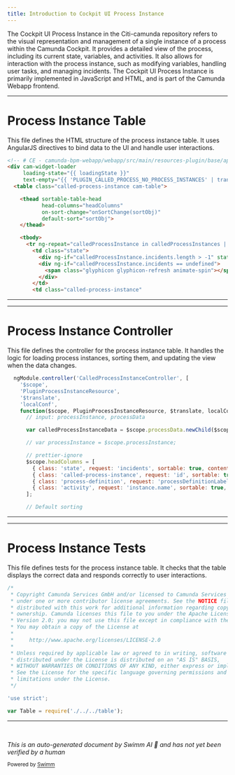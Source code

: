 ```yaml
---
title: Introduction to Cockpit UI Process Instance
---
```

The Cockpit UI Process Instance in the Citi-camunda repository refers to the visual representation and management of a single instance of a process within the Camunda Cockpit. It provides a detailed view of the process, including its current state, variables, and activities. It also allows for interaction with the process instance, such as modifying variables, handling user tasks, and managing incidents. The Cockpit UI Process Instance is primarily implemented in JavaScript and HTML, and is part of the Camunda Webapp frontend.

<SwmSnippet path="/webapps/frontend/ui/cockpit/plugins/base/app/views/processInstance/called-process-instance-table.html" line="1">

---

# Process Instance Table

This file defines the HTML structure of the process instance table. It uses AngularJS directives to bind data to the UI and handle user interactions.

```html
<!-- # CE - camunda-bpm-webapp/webapp/src/main/resources-plugin/base/app/views/processInstance/called-process-instance-table.html -->
<div cam-widget-loader
     loading-state="{{ loadingState }}"
     text-empty="{{ 'PLUGIN_CALLED_PROCESS_NO_PROCESS_INSTANCES' | translate }}">
  <table class="called-process-instance cam-table">

    <thead sortable-table-head
           head-columns="headColumns"
           on-sort-change="onSortChange(sortObj)"
           default-sort="sortObj">
    </thead>

    <tbody>
      <tr ng-repeat="calledProcessInstance in calledProcessInstances | orderBy:sortObj.sortBy:sortObj.sortReverse">
        <td class="state">
          <div ng-if="calledProcessInstance.incidents.length > -1" state-circle incidents="calledProcessInstance.incidents"></div>
          <div ng-if="calledProcessInstance.incidents == undefined">
            <span class="glyphicon glyphicon-refresh animate-spin"></span>
          </div>
        </td>
        <td class="called-process-instance"
```

---

</SwmSnippet>

<SwmSnippet path="/webapps/frontend/ui/cockpit/plugins/base/app/views/processInstance/calledProcessInstanceTable.js" line="26">

---

# Process Instance Controller

This file defines the controller for the process instance table. It handles the logic for loading process instances, sorting them, and updating the view when the data changes.

```javascript
  ngModule.controller('CalledProcessInstanceController', [
    '$scope',
    'PluginProcessInstanceResource',
    '$translate',
    'localConf',
    function($scope, PluginProcessInstanceResource, $translate, localConf) {
      // input: processInstance, processData

      var calledProcessInstanceData = $scope.processData.newChild($scope);

      // var processInstance = $scope.processInstance;

      // prettier-ignore
      $scope.headColumns = [
        { class: 'state', request: 'incidents', sortable: true, content: 'State' },
        { class: 'called-process-instance', request: 'id', sortable: true, content: $translate.instant('PLUGIN_CALLED_PROCESS_PROCESS_INSTANCE')},
        { class: 'process-definition', request: 'processDefinitionLabel', sortable: true, content: $translate.instant('PLUGIN_CALLED_PROCESS_PROCESS_DEFINITION')},
        { class: 'activity', request: 'instance.name', sortable: true, content: $translate.instant('PLUGIN_CALLED_PROCESS_ACTIVITY')}
      ];

      // Default sorting
```

---

</SwmSnippet>

<SwmSnippet path="/webapps/frontend/ui/cockpit/tests/pages/process-instance/tabs/called-process-instances-tab.js" line="1">

---

# Process Instance Tests

This file defines tests for the process instance table. It checks that the table displays the correct data and responds correctly to user interactions.

```javascript
/*
 * Copyright Camunda Services GmbH and/or licensed to Camunda Services GmbH
 * under one or more contributor license agreements. See the NOTICE file
 * distributed with this work for additional information regarding copyright
 * ownership. Camunda licenses this file to you under the Apache License,
 * Version 2.0; you may not use this file except in compliance with the License.
 * You may obtain a copy of the License at
 *
 *     http://www.apache.org/licenses/LICENSE-2.0
 *
 * Unless required by applicable law or agreed to in writing, software
 * distributed under the License is distributed on an "AS IS" BASIS,
 * WITHOUT WARRANTIES OR CONDITIONS OF ANY KIND, either express or implied.
 * See the License for the specific language governing permissions and
 * limitations under the License.
 */

'use strict';

var Table = require('./../../table');

```

---

</SwmSnippet>

&nbsp;

*This is an auto-generated document by Swimm AI 🌊 and has not yet been verified by a human*

<SwmMeta version="3.0.0" repo-id="Z2l0aHViJTNBJTNBQ2l0aS1jYW11bmRhJTNBJTNBZ2lsYWRuYXZvdA==" repo-name="Citi-camunda" doc-type="overview"><sup>Powered by [Swimm](/)</sup></SwmMeta>
